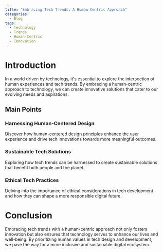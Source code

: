 ```yaml
---
title: "Embracing Tech Trends: A Human-Centric Approach"
categories:
  - Blog
tags:
  - Technology
  - Trends
  - Human-Centric
  - Innovation
---
```


# Introduction
In a world driven by technology, it's essential to explore the intersection of human experiences and tech trends. By embracing a human-centric approach to technology, we can create innovative solutions that cater to our evolving needs and aspirations.

## Main Points
### Harnessing Human-Centered Design
Discover how human-centered design principles enhance the user experience and drive tech innovations towards more meaningful outcomes.

### Sustainable Tech Solutions
Exploring how tech trends can be harnessed to create sustainable solutions that benefit both people and the planet.

### Ethical Tech Practices
Delving into the importance of ethical considerations in tech development and how they can shape a more responsible digital future.

# Conclusion
Embracing tech trends with a human-centric approach not only fosters innovation but also ensures that technology serves to enhance our lives and well-being. By prioritizing human values in tech design and development, we pave the way for a more inclusive and sustainable digital ecosystem.